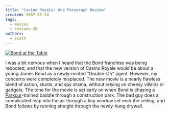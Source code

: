 ```yaml
---
title: "Casino Royale: One Paragraph Review"
created: 2007-01-24
tags:
  - movies
  - reviews-28
authors:
  - scott
---
```


[![Bond at the Table](/images/367805661_ce7d9c576b.jpg)](http://www.flickr.com/photos/spaceninja/367805661/)

I was a bit nervous when I heard that the Bond franchise was being rebooted, and that the new version of Casino Royale would be about a young James Bond as a newly-minted "Double-Oh" agent. However, my concerns were completely misplaced. The new movie is a nearly flawless blend of action, stunts, and spy drama, without relying on cheesy villains or gadgets. The tone for the movie is set early on when Bond is chasing a [Parkour](http://en.wikipedia.org/wiki/Parkour)\-trained baddie through a construction park. The bad guy does a complicated leap into the air through a tiny window set near the ceiling, and Bond follows by running straight through the newly-hung drywall.
